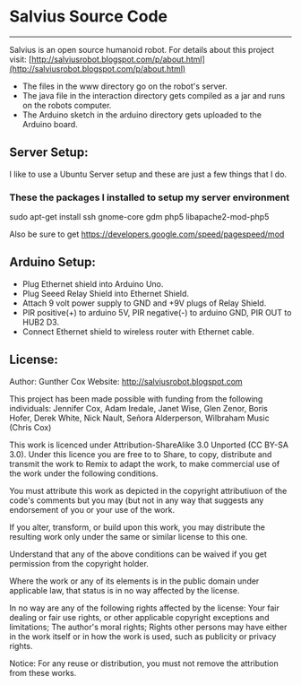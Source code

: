 # Salvius Source Code
***

Salvius is an open source humanoid robot. For details about this project visit:
[http://salviusrobot.blogspot.com/p/about.html](http://salviusrobot.blogspot.com/p/about.html)

* The files in the www directory go on the robot's server.
* The java file in the interaction directory gets compiled as a jar and runs on the robots computer.
* The Arduino sketch in the arduino directory gets uploaded to the Arduino board.

## Server Setup:
I like to use a Ubuntu Server setup and these are just a few things that I do.
### These the packages I installed to setup my server environment
sudo apt-get install ssh gnome-core gdm php5 libapache2-mod-php5

Also be sure to get https://developers.google.com/speed/pagespeed/mod

## Arduino Setup:
* Plug Ethernet shield into Arduino Uno.
* Plug Seeed Relay Shield into Ethernet Shield.
* Attach 9 volt power supply to GND and +9V plugs of Relay Shield.
* PIR positive(+) to arduino 5V, PIR negative(-) to arduino GND, PIR OUT to HUB2 D3.
* Connect Ethernet shield to wireless router with Ethernet cable.

## License:
Author: Gunther Cox
Website: http://salviusrobot.blogspot.com

This project has been made possible with funding from the following individuals:
Jennifer Cox, Adam Iredale, Janet Wise, Glen Zenor, Boris Hofer, Derek White, Nick Nault,
Señora Alderperson, Wilbraham Music (Chris Cox)

This work is licenced under Attribution-ShareAlike 3.0 Unported (CC BY-SA 3.0). Under this licence you are free to to Share, to copy, distribute and transmit the work
to Remix to adapt the work, to make commercial use of the work under the following conditions.

You must attribute this work as depicted in the copyright attributiuon of the code's comments but you may (but not in any way that suggests any endorsement of you or your use of the work.

If you alter, transform, or build upon this work, you may distribute the resulting work only under the same or similar license to this one.

Understand that any of the above conditions can be waived if you get permission from the copyright holder.

Where the work or any of its elements is in the public domain under applicable law, that status is in no way affected by the license.

In no way are any of the following rights affected by the license: Your fair dealing or fair use rights, or other applicable copyright exceptions and limitations; The author's moral rights; Rights other persons may have either in the work itself or in how the work is used, such as publicity or privacy rights.

Notice: For any reuse or distribution, you must not remove the attribution from these works.
